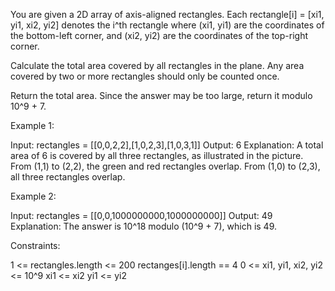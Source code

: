 You are given a 2D array of axis-aligned rectangles. Each rectangle[i] =
[xi1, yi1, xi2, yi2] denotes the i^th rectangle where (xi1, yi1) are the
coordinates of the bottom-left corner, and (xi2, yi2) are the coordinates of
the top-right corner.

Calculate the total area covered by all rectangles in the plane. Any area
covered by two or more rectangles should only be counted once.

Return the total area. Since the answer may be too large, return it modulo
10^9 + 7.


Example 1:


Input: rectangles = [[0,0,2,2],[1,0,2,3],[1,0,3,1]]
Output: 6
Explanation: A total area of 6 is covered by all three rectangles, as
illustrated in the picture.
From (1,1) to (2,2), the green and red rectangles overlap.
From (1,0) to (2,3), all three rectangles overlap.


Example 2:


Input: rectangles = [[0,0,1000000000,1000000000]]
Output: 49
Explanation: The answer is 10^18 modulo (10^9 + 7), which is 49.



Constraints:


1 <= rectangles.length <= 200
rectanges[i].length == 4
0 <= xi1, yi1, xi2, yi2 <= 10^9
xi1 <= xi2
yi1 <= yi2




